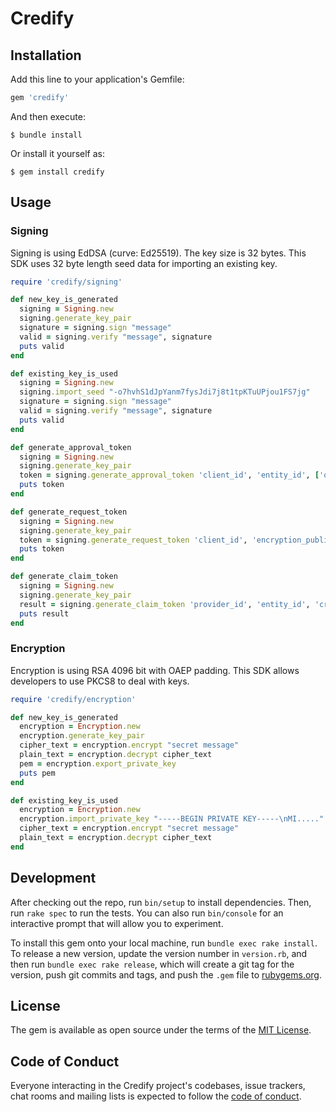 # Credify

## Installation

Add this line to your application's Gemfile:

```ruby
gem 'credify'
```

And then execute:

    $ bundle install

Or install it yourself as:

    $ gem install credify

## Usage

### Signing

Signing is using EdDSA (curve: Ed25519). The key size is 32 bytes. This SDK uses 32 byte length seed data for importing an existing key.

```ruby
require 'credify/signing'

def new_key_is_generated
  signing = Signing.new
  signing.generate_key_pair
  signature = signing.sign "message"
  valid = signing.verify "message", signature
  puts valid
end

def existing_key_is_used
  signing = Signing.new
  signing.import_seed "-o7hvhS1dJpYanm7fysJdi7j8t1tpKTuUPjou1FS7jg"
  signature = signing.sign "message"
  valid = signing.verify "message", signature
  puts valid
end

def generate_approval_token
  signing = Signing.new
  signing.generate_key_pair
  token = signing.generate_approval_token 'client_id', 'entity_id', ['openid', 'email', 'phone'], 'offer-code'
  puts token
end

def generate_request_token
  signing = Signing.new
  signing.generate_key_pair
  token = signing.generate_request_token 'client_id', 'encryption_public_key', ['openid', 'email', 'phone'], 'offer-code'
  puts token
end

def generate_claim_token
  signing = Signing.new
  signing.generate_key_pair
  result = signing.generate_claim_token 'provider_id', 'entity_id', 'credify-score', { score: 100 }
  puts result
end
```

### Encryption

Encryption is using RSA 4096 bit with OAEP padding. This SDK allows developers to use PKCS8 to deal with keys.

```ruby
require 'credify/encryption'

def new_key_is_generated
  encryption = Encryption.new
  encryption.generate_key_pair
  cipher_text = encryption.encrypt "secret message"
  plain_text = encryption.decrypt cipher_text
  pem = encryption.export_private_key
  puts pem
end

def existing_key_is_used
  encryption = Encryption.new
  encryption.import_private_key "-----BEGIN PRIVATE KEY-----\nMI....."
  cipher_text = encryption.encrypt "secret message"
  plain_text = encryption.decrypt cipher_text 
end
```

## Development

After checking out the repo, run `bin/setup` to install dependencies. Then, run `rake spec` to run the tests. You can also run `bin/console` for an interactive prompt that will allow you to experiment.

To install this gem onto your local machine, run `bundle exec rake install`. To release a new version, update the version number in `version.rb`, and then run `bundle exec rake release`, which will create a git tag for the version, push git commits and tags, and push the `.gem` file to [rubygems.org](https://rubygems.org).


## License

The gem is available as open source under the terms of the [MIT License](https://opensource.org/licenses/MIT).

## Code of Conduct

Everyone interacting in the Credify project's codebases, issue trackers, chat rooms and mailing lists is expected to follow the [code of conduct](https://github.com/credify-pte-ltd/CredifyRuby/blob/master/CODE_OF_CONDUCT.md).
